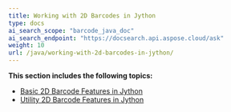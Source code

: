 ```yaml
---
title: Working with 2D Barcodes in Jython
type: docs
ai_search_scope: "barcode_java_doc"
ai_search_endpoint: "https://docsearch.api.aspose.cloud/ask"
weight: 10
url: /java/working-with-2d-barcodes-in-jython/
---
```


**This section includes the following topics:**

- [Basic 2D Barcode Features in Jython](/barcode/java/basic-2d-barcode-features-in-jython/)
- [Utility 2D Barcode Features in Jython](/barcode/java/utility-2d-barcode-features-in-jython/)
